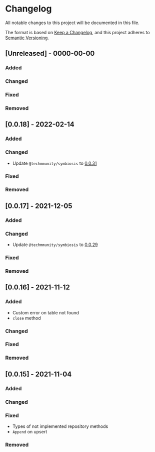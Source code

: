 # Changelog

All notable changes to this project will be documented in this file.

The format is based on [Keep a Changelog](https://keepachangelog.com/en/1.0.0/),
and this project adheres to [Semantic Versioning](https://semver.org/spec/v2.0.0.html).

## [Unreleased] - 0000-00-00

### Added

### Changed

### Fixed

### Removed

## [0.0.18] - 2022-02-14

### Added

### Changed

- Update `@techmmunity/symbiosis` to [0.0.31](https://github.com/techmmunity-symbiosis/symbiosis/blob/master/CHANGELOG.md#0031---2022-02-12)

### Fixed

### Removed

## [0.0.17] - 2021-12-05

### Added

### Changed

- Update `@techmmunity/symbiosis` to [0.0.29](https://github.com/techmmunity-symbiosis/symbiosis/blob/master/CHANGELOG.md#0029---2021-12-05)

### Fixed

### Removed

## [0.0.16] - 2021-11-12

### Added

- Custom error on table not found
- `close` method

### Changed

### Fixed

### Removed

## [0.0.15] - 2021-11-04

### Added

### Changed

### Fixed

- Types of not implemented repository methods
- `Append` on upsert

### Removed
